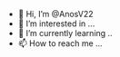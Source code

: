- 👋 Hi, I’m @AnosV22
- 👀 I’m interested in ...
- 🌱 I’m currently learning ..
- 📫 How to reach me ...

<!---
AnosV22/AnosV22 is a ✨ special ✨ repository because its `README.md` (this file) appears on your GitHub profile.
You can click the Preview link to take a look at your changes.
--->

